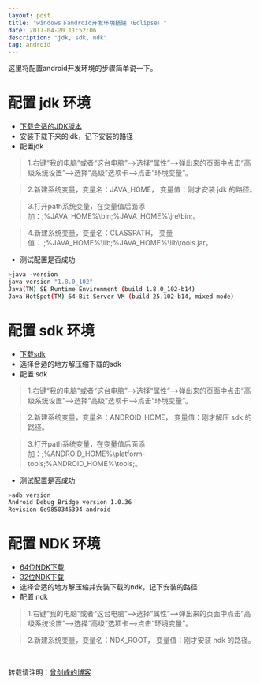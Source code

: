 ```yaml
---
layout: post
title: "windows下android开发环境搭建（Eclipse）"
date: 2017-04-20 11:52:06 
description: "jdk, sdk, ndk"
tag: android
---
```



这里将配置android开发环境的步骤简单说一下。
     

# 配置 jdk 环境
* [下载合适的JDK版本](http://www.oracle.com/technetwork/java/javase/downloads/index.html)
* 安装下载下来的jdk，记下安装的路径
* 配置jdk

> 1.右键“我的电脑”或者“这台电脑”——>选择“属性”——>弹出来的页面中点击“高级系统设置”——>选择“高级”选项卡——>点击“环境变量”。

> 2.新建系统变量，变量名：JAVA_HOME， 变量值：刚才安装 jdk 的路径。

> 3.打开path系统变量，在变量值后面添加：;%JAVA_HOME%\bin;%JAVA_HOME%\jre\bin;。

> 4.新建系统变量，变量名：CLASSPATH， 变量值：.;%JAVA_HOME%\lib;%JAVA_HOME%\lib\tools.jar。


* 测试配置是否成功
```bash
>java -version
java version "1.8.0_102"
Java(TM) SE Runtime Environment (build 1.8.0_102-b14)
Java HotSpot(TM) 64-Bit Server VM (build 25.102-b14, mixed mode)
```

# 配置 sdk 环境
* [下载sdk](https://dl.google.com/android/android-sdk_r24.4.1-windows.zip)
* 选择合适的地方解压缩下载的sdk
* 配置 sdk

> 1.右键“我的电脑”或者“这台电脑”——>选择“属性”——>弹出来的页面中点击“高级系统设置”——>选择“高级”选项卡——>点击“环境变量”。

> 2.新建系统变量，变量名：ANDROID_HOME， 变量值：刚才解压 sdk 的路径。

> 3.打开path系统变量，在变量值后面添加：;%ANDROID_HOME%\platform-tools;%ANDROID_HOME%\tools;。


* 测试配置是否成功
```bash
>adb version
Android Debug Bridge version 1.0.36
Revision 0e9850346394-android
```

# 配置 NDK 环境
* [64位NDK下载](https://dl.google.com/android/repository/android-ndk-r13b-windows-x86.zip)
* [32位NDK下载](https://dl.google.com/android/repository/android-ndk-r13b-windows-x86_64.zip)
* 选择合适的地方解压缩并安装下载的ndk，记下安装的路径
* 配置 ndk

> 1.右键“我的电脑”或者“这台电脑”——>选择“属性”——>弹出来的页面中点击“高级系统设置”——>选择“高级”选项卡——>点击“环境变量”。

> 2.新建系统变量，变量名：NDK_ROOT， 变量值：刚才安装 ndk 的路径。


<br>

转载请注明：[曾剑峰的博客](https://surzeng.github.io)